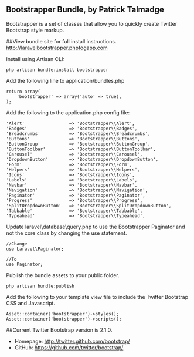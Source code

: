 ## Bootstrapper Bundle, by Patrick Talmadge

Bootstrapper is a set of classes that allow you to quickly create Twitter Bootstrap style markup.

##View bundle site for full install instructions.
http://laravelbootstrapper.phpfogapp.com


Install using Artisan CLI:

	php artisan bundle:install bootstrapper

Add the following line to application/bundles.php

	return array(
		'bootstrapper' => array('auto' => true),
	);

Add the following to the application.php config file:

	'Alert'                 => 'Bootstrapper\\Alert',
	'Badges'                => 'Bootstrapper\\Badges',
	'Breadcrumbs'           => 'Bootstrapper\\Breadcrumbs',
	'Buttons'               => 'Bootstrapper\\Buttons',
	'ButtonGroup'           => 'Bootstrapper\\ButtonGroup',
	'ButtonToolbar'         => 'Bootstrapper\\ButtonToolbar',
	'Carousel'              => 'Bootstrapper\\Carousel',
	'DropdownButton'        => 'Bootstrapper\\DropdownButton',
	'Form'                  => 'Bootstrapper\\Form',
	'Helpers'               => 'Bootstrapper\\Helpers',
	'Icons'                 => 'Bootstrapper\\Icons',
	'Labels'                => 'Bootstrapper\\Labels',
	'Navbar'                => 'Bootstrapper\\Navbar',
	'Navigation'            => 'Bootstrapper\\Navigation',
	'Paginator'             => 'Bootstrapper\\Paginator',
	'Progress'              => 'Bootstrapper\\Progress',
	'SplitDropdownButton'   => 'Bootstrapper\\SplitDropdownButton',
	'Tabbable'              => 'Bootstrapper\\Tabbable',
	'Typeahead'             => 'Bootstrapper\\Typeahead', 


Update laravel\database\query.php to use the Bootstrapper Paginator and not the core class by changing the use statement.

	//Change 
	use Laravel\Paginator; 

	//To
	use Paginator;


Publish the bundle assets to your public folder.

	php artisan bundle:publish


Add the following to your template view file to include the Twitter Bootstrap CSS and Javascript.

	Asset::container('bootstrapper')->styles();
	Asset::container('bootstrapper')->scripts();



##Current Twitter Bootstrap version is 2.1.0.

- Homepage:		http://twitter.github.com/bootstrap/
- GitHub:   	https://github.com/twitter/bootstrap/